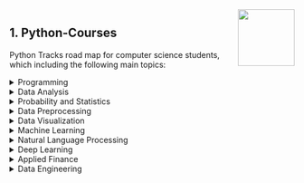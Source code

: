 <img align="right" width="100" height="100" src="https://github.com/cs-MohamedAyman/DataCamp-Tracks/blob/master/organizations-logos/datacamp.jpg">

## 1. Python-Courses
Python Tracks road map for computer science students, which including the following main topics:

<details>
	<summary>Programming</summary><table>
	<thead>
		<tr>
			<th width="40%">Course</th>
			<th width="60%">Chapter</th>
			<th>H</th>
			<th>Videos</th>
			<th>Exercises</th>
		</tr>
	</thead>
	<tbody>
			<tr>
				<td rowspan=4 align=center>
<a href="https://learn.datacamp.com/courses/intro-to-python-for-data-science">Introduction to Python</a><br>
				<td align="left">Python Basics</td>
				<td rowspan=4 align="center">4</td>
				<td rowspan=4 align="center">11</td>
				<td rowspan=4 align="center">57</td>
				</td>
			</tr>
			<tr>
				<td align="left">Python Lists</td>
			</tr>
			<tr>
				<td align="left">Functions and Packages</td>
			</tr>
			<tr>
				<td align="left">NumPy</td>
			</tr>
			<tr>
				<td rowspan=4 align=center>
<a href="https://learn.datacamp.com/courses/intermediate-python">Intermediate Python</a><br>
				<td align="left">Dictionaries & Pandas</td>
				<td rowspan=4 align="center">4</td>
				<td rowspan=4 align="center">18</td>
				<td rowspan=4 align="center">87</td>
				</td>
			</tr>
			<tr>
				<td align="left">Logic, Control Flow and Filtering</td>
			</tr>
			<tr>
				<td align="left">Loops</td>
			</tr>
			<tr>
				<td align="left">Case Study: Hacker Statistics</td>
			</tr>
			<tr>
				<td rowspan=3 align=center>
<a href="https://learn.datacamp.com/courses/object-oriented-programming-in-python">Object-Oriented Programming in Python</a><br>
				<td align="left">Inheritance and Polymorphism</td>
				<td rowspan=3 align="center">4</td>
				<td rowspan=3 align="center">13</td>
				<td rowspan=3 align="center">44</td>
				</td>
			</tr>
			<tr>
				<td align="left">Integrating with Standard Python</td>
			</tr>
			<tr>
				<td align="left">Best Practices of Class Design</td>
			</tr>
			<tr>
				<td rowspan=3 align=center>
<a href="https://learn.datacamp.com/courses/writing-functions-in-python">Writing Functions in Python</a><br>
				<td align="left">Context Managers</td>
				<td rowspan=3 align="center">4</td>
				<td rowspan=3 align="center">15</td>
				<td rowspan=3 align="center">46</td>
				</td>
			</tr>
			<tr>
				<td align="left">Decorators</td>
			</tr>
			<tr>
				<td align="left">More on Decorators</td>
			</tr>
			<tr>
				<td rowspan=3 align=center>
<a href="https://learn.datacamp.com/courses/working-with-the-class-system-in-python">Working with the Class System in Python</a><br>
				<td align="left">Deep dive into classes and objects</td>
				<td rowspan=3 align="center">4</td>
				<td rowspan=3 align="center">14</td>
				<td rowspan=3 align="center">48</td>
				</td>
			</tr>
			<tr>
				<td align="left">Fancy classes, fancy objects</td>
			</tr>
			<tr>
				<td align="left">Inheritance, polymorphism and composition</td>
			</tr>
			<tr>
				<td rowspan=3 align=center>
<a href="https://learn.datacamp.com/courses/writing-efficient-python-code">Writing Efficient Python Code</a><br>
				<td align="left">Timing and profiling code</td>
				<td rowspan=3 align="center">4</td>
				<td rowspan=3 align="center">15</td>
				<td rowspan=3 align="center">53</td>
				</td>
			</tr>
			<tr>
				<td align="left">Gaining efficiencies</td>
			</tr>
			<tr>
				<td align="left">Basic pandas optimizations</td>
			</tr>
			<tr>
				<td rowspan=3 align=center>
<a href="https://learn.datacamp.com/courses/practicing-coding-interview-questions-in-python">Practicing Coding Interview Questions in Python</a><br>
				<td align="left">Iterable objects and representatives</td>
				<td rowspan=3 align="center">4</td>
				<td rowspan=3 align="center">16</td>
				<td rowspan=3 align="center">61</td>
				</td>
			</tr>
			<tr>
				<td align="left">Functions and lambda expressions</td>
			</tr>
			<tr>
				<td align="left">Python for scientific computing</td>
			</tr>
			<tr>
				<td rowspan=4 align=center>
<a href="https://learn.datacamp.com/courses/introduction-to-relational-databases-in-python">Introduction to Databases in Python</a><br>
				<td align="left">Applying Filtering, Ordering and Grouping to Queries</td>
				<td rowspan=4 align="center">4</td>
				<td rowspan=4 align="center">20</td>
				<td rowspan=4 align="center">66</td>
				</td>
			</tr>
			<tr>
				<td align="left">Advanced SQLAlchemy Queries</td>
			</tr>
			<tr>
				<td align="left">Creating and Manipulating your own Databases</td>
			</tr>
			<tr>
				<td align="left">Putting it all together</td>
			</tr>
			<tr>
				<td rowspan=3 align=center>
<a href="https://learn.datacamp.com/courses/introduction-to-using-mongodb-for-data-science-with-python">Introduction to MongoDB in Python</a><br>
				<td align="left">Working with Distinct Values and Sets</td>
				<td rowspan=3 align="center">4</td>
				<td rowspan=3 align="center">16</td>
				<td rowspan=3 align="center">60</td>
				</td>
			</tr>
			<tr>
				<td align="left">Get Only What You Need, and Fast</td>
			</tr>
			<tr>
				<td align="left">Aggregation Pipelines: Let the Server Do It For You</td>
			</tr>
			<tr>
				<td rowspan=2 align=center>
<a href="https://learn.datacamp.com/courses/python-data-science-toolbox-part-1">Python Data Science Toolbox (Part 1)</a><br>
				<td align="left">Default arguments, variable-length arguments and scope</td>
				<td rowspan=2 align="center">3</td>
				<td rowspan=2 align="center">12</td>
				<td rowspan=2 align="center">46</td>
				</td>
			</tr>
			<tr>
				<td align="left">Lambda functions and error-handling</td>
			</tr>
			<tr>
				<td rowspan=2 align=center>
<a href="https://learn.datacamp.com/courses/python-data-science-toolbox-part-2">Python Data Science Toolbox (Part 2)</a><br>
				<td align="left">List comprehensions and generators</td>
				<td rowspan=2 align="center">4</td>
				<td rowspan=2 align="center">12</td>
				<td rowspan=2 align="center">46</td>
				</td>
			</tr>
			<tr>
				<td align="left">Bringing it all together!</td>
			</tr>
			<tr>
				<td rowspan=4 align=center>
<a href="https://learn.datacamp.com/courses/data-types-for-data-science-in-python">Data Types for Data Science in Python</a><br>
				<td align="left">Dictionaries - the root of Python</td>
				<td rowspan=4 align="center">4</td>
				<td rowspan=4 align="center">18</td>
				<td rowspan=4 align="center">58</td>
				</td>
			</tr>
			<tr>
				<td align="left">Meet the collections module</td>
			</tr>
			<tr>
				<td align="left">Handling Dates and Times</td>
			</tr>
			<tr>
				<td align="left">Answering Data Science Questions</td>
			</tr>
			<tr>
				<td rowspan=4 align=center>
<a href="https://learn.datacamp.com/courses/python-for-r-users">Python for R Users</a><br>
				<td align="left">Control flow, Loops, and Functions</td>
				<td rowspan=4 align="center">5</td>
				<td rowspan=4 align="center">15</td>
				<td rowspan=4 align="center">57</td>
				</td>
			</tr>
			<tr>
				<td align="left">Pandas</td>
			</tr>
			<tr>
				<td align="left">Plotting</td>
			</tr>
			<tr>
				<td align="left">Capstone</td>
			</tr>
			<tr>
				<td rowspan=3 align=center>
<a href="https://learn.datacamp.com/courses/python-for-matlab-users">Python for MATLAB Users</a><br>
				<td align="left">NumPy and Matplotlib</td>
				<td rowspan=3 align="center">4</td>
				<td rowspan=3 align="center">15</td>
				<td rowspan=3 align="center">51</td>
				</td>
			</tr>
			<tr>
				<td align="left">Dictionaries and pandas</td>
			</tr>
			<tr>
				<td align="left">Control Flow and Loops</td>
			</tr>
			<tr>
				<td rowspan=3 align=center>
<a href="https://learn.datacamp.com/courses/command-line-automation-in-python">Command Line Automation in Python</a><br>
				<td align="left">Shell commands with subprocess</td>
				<td rowspan=3 align="center">4</td>
				<td rowspan=3 align="center">16</td>
				<td rowspan=3 align="center">51</td>
				</td>
			</tr>
			<tr>
				<td align="left">Walking the file system</td>
			</tr>
			<tr>
				<td align="left">Command line functions</td>
			</tr>
			<tr>
				<td rowspan=3 align=center>
<a href="https://learn.datacamp.com/courses/introduction-to-aws-boto-in-python">Introduction to AWS Boto in Python</a><br>
				<td align="left">Sharing Files Securely.</td>
				<td rowspan=3 align="center">4</td>
				<td rowspan=3 align="center">15</td>
				<td rowspan=3 align="center">54</td>
				</td>
			</tr>
			<tr>
				<td align="left">Reporting and Notifying!</td>
			</tr>
			<tr>
				<td align="left">Pattern Rekognition</td>
			</tr>
			<tr>
				<td rowspan=3 align=center>
<a href="https://learn.datacamp.com/courses/unit-testing-for-data-science-in-python">Unit Testing for Data Science in Python</a><br>
				<td align="left">Intermediate unit testing</td>
				<td rowspan=3 align="center">4</td>
				<td rowspan=3 align="center">17</td>
				<td rowspan=3 align="center">55</td>
				</td>
			</tr>
			<tr>
				<td align="left">Test Organization and Execution</td>
			</tr>
			<tr>
				<td align="left">Testing Models, Plots and Much More</td>
			</tr>
	</tbody>
	</table>
</details>
<details>
	<summary>Data Analysis</summary><table>
	<thead>
		<tr>
			<th width="40%">Course</th>
			<th width="60%">Chapter</th>
			<th>H</th>
			<th>Videos</th>
			<th>Exercises</th>
		</tr>
	</thead>
	<tbody>
			<tr>
				<td rowspan=3 align=center>
<a href="https://learn.datacamp.com/courses/analyzing-marketing-campaigns-with-pandas">Analyzing Marketing Campaigns with pandas</a><br>
				<td align="left">Exploratory Analysis & Summary Statistics</td>
				<td rowspan=3 align="center">4</td>
				<td rowspan=3 align="center">14</td>
				<td rowspan=3 align="center">53</td>
				</td>
			</tr>
			<tr>
				<td align="left">Conversion Attribution</td>
			</tr>
			<tr>
				<td align="left">Personalization A/B Test</td>
			</tr>
			<tr>
				<td rowspan=3 align=center>
<a href="https://learn.datacamp.com/courses/analyzing-police-activity-with-pandas">Analyzing Police Activity with pandas</a><br>
				<td align="left">Exploring the relationship between gender and policing</td>
				<td rowspan=3 align="center">4</td>
				<td rowspan=3 align="center">16</td>
				<td rowspan=3 align="center">50</td>
				</td>
			</tr>
			<tr>
				<td align="left">Visual exploratory data analysis</td>
			</tr>
			<tr>
				<td align="left">Analyzing the effect of weather on policing</td>
			</tr>
			<tr>
				<td rowspan=3 align=center>
<a href="https://learn.datacamp.com/courses/analyzing-social-media-data-in-python">Analyzing Social Media Data in Python</a><br>
				<td align="left">Processing Twitter text</td>
				<td rowspan=3 align="center">4</td>
				<td rowspan=3 align="center">14</td>
				<td rowspan=3 align="center">51</td>
				</td>
			</tr>
			<tr>
				<td align="left">Twitter Networks</td>
			</tr>
			<tr>
				<td align="left">Putting Twitter data on the map</td>
			</tr>
			<tr>
				<td rowspan=3 align=center>
<a href="https://learn.datacamp.com/courses/arima-models-in-python">ARIMA Models in Python</a><br>
				<td align="left">Fitting the Future</td>
				<td rowspan=3 align="center">4</td>
				<td rowspan=3 align="center">15</td>
				<td rowspan=3 align="center">57</td>
				</td>
			</tr>
			<tr>
				<td align="left">The Best of the Best Models</td>
			</tr>
			<tr>
				<td align="left">Seasonal ARIMA Models</td>
			</tr>
			<tr>
				<td rowspan=3 align=center>
<a href="https://learn.datacamp.com/courses/customer-segmentation-in-python">Customer Segmentation in Python</a><br>
				<td align="left">Recency, Frequency, Monetary Value analysis</td>
				<td rowspan=3 align="center">4</td>
				<td rowspan=3 align="center">17</td>
				<td rowspan=3 align="center">55</td>
				</td>
			</tr>
			<tr>
				<td align="left">Data pre-processing for clustering</td>
			</tr>
			<tr>
				<td align="left">Customer Segmentation with K-means</td>
			</tr>
			<tr>
				<td rowspan=3 align=center>
<a href="https://learn.datacamp.com/courses/market-basket-analysis-in-python">Market Basket Analysis in Python</a><br>
				<td align="left">Association Rules</td>
				<td rowspan=3 align="center">4</td>
				<td rowspan=3 align="center">15</td>
				<td rowspan=3 align="center">52</td>
				</td>
			</tr>
			<tr>
				<td align="left">Aggregation and Pruning</td>
			</tr>
			<tr>
				<td align="left">Visualizing Rules</td>
			</tr>
			<tr>
				<td rowspan=3 align=center>
<a href="https://learn.datacamp.com/courses/marketing-analytics-predicting-customer-churn-in-python">Marketing Analytics: Predicting Customer Churn in Python</a><br>
				<td align="left">Preprocessing for Churn Modeling</td>
				<td rowspan=3 align="center">4</td>
				<td rowspan=3 align="center">13</td>
				<td rowspan=3 align="center">45</td>
				</td>
			</tr>
			<tr>
				<td align="left">Churn Prediction</td>
			</tr>
			<tr>
				<td align="left">Model Tuning</td>
			</tr>
			<tr>
				<td rowspan=3 align=center>
<a href="https://learn.datacamp.com/courses/working-with-geospatial-data-in-python">Working with Geospatial Data in Python</a><br>
				<td align="left">Spatial relationships</td>
				<td rowspan=3 align="center">4</td>
				<td rowspan=3 align="center">16</td>
				<td rowspan=3 align="center">53</td>
				</td>
			</tr>
			<tr>
				<td align="left">Projecting and transforming geometries</td>
			</tr>
			<tr>
				<td align="left">Putting it all together - Artisanal mining sites case study</td>
			</tr>
			<tr>
				<td rowspan=3 align=center>
<a href="https://learn.datacamp.com/courses/supply-chain-analytics-in-python">Supply Chain Analytics in Python</a><br>
				<td align="left">Modeling in PuLP</td>
				<td rowspan=3 align="center">4</td>
				<td rowspan=3 align="center">16</td>
				<td rowspan=3 align="center">48</td>
				</td>
			</tr>
			<tr>
				<td align="left">Solve and evaluate model</td>
			</tr>
			<tr>
				<td align="left">Sensitivity and simulation testing of model</td>
			</tr>
			<tr>
				<td rowspan=3 align=center>
<a href="https://learn.datacamp.com/courses/intermediate-predictive-analytics-in-python">Intermediate Predictive Analytics in Python</a><br>
				<td align="left">Creating variables</td>
				<td rowspan=3 align="center">4</td>
				<td rowspan=3 align="center">15</td>
				<td rowspan=3 align="center">56</td>
				</td>
			</tr>
			<tr>
				<td align="left">Data preparation</td>
			</tr>
			<tr>
				<td align="left">Advanced base table concepts</td>
			</tr>
			<tr>
				<td rowspan=3 align=center>
<a href="https://learn.datacamp.com/courses/analyzing-us-census-data-in-python">Analyzing US Census Data in Python</a><br>
				<td align="left">American Community Survey</td>
				<td rowspan=3 align="center">5</td>
				<td rowspan=3 align="center">16</td>
				<td rowspan=3 align="center">57</td>
				</td>
			</tr>
			<tr>
				<td align="left">Measuring Segregation</td>
			</tr>
			<tr>
				<td align="left">Exploring Census Topics</td>
			</tr>
			<tr>
				<td rowspan=3 align=center>
<a href="https://learn.datacamp.com/courses/introduction-to-data-science-in-python">Introduction to Data Science in Python</a><br>
				<td align="left">Loading Data in pandas</td>
				<td rowspan=3 align="center">4</td>
				<td rowspan=3 align="center">13</td>
				<td rowspan=3 align="center">44</td>
				</td>
			</tr>
			<tr>
				<td align="left">Plotting Data with matplotlib</td>
			</tr>
			<tr>
				<td align="left">Different Types of Plots</td>
			</tr>
			<tr>
				<td rowspan=3 align=center>
<a href="https://learn.datacamp.com/courses/feature-engineering-for-machine-learning-in-python">Feature Engineering for Machine Learning in Python</a><br>
				<td align="left">Dealing with Messy Data</td>
				<td rowspan=3 align="center">4</td>
				<td rowspan=3 align="center">16</td>
				<td rowspan=3 align="center">53</td>
				</td>
			</tr>
			<tr>
				<td align="left">Conforming to Statistical Assumptions</td>
			</tr>
			<tr>
				<td align="left">Dealing with Text Data</td>
			</tr>
			<tr>
				<td rowspan=3 align=center>
<a href="https://learn.datacamp.com/courses/creating-robust-workflows-in-python">Creating Robust Workflows in Python</a><br>
				<td align="left">Documentation and Tests</td>
				<td rowspan=3 align="center">4</td>
				<td rowspan=3 align="center">16</td>
				<td rowspan=3 align="center">47</td>
				</td>
			</tr>
			<tr>
				<td align="left">Shell superpowers</td>
			</tr>
			<tr>
				<td align="left">Projects, pipelines, and parallelism</td>
			</tr>
			<tr>
				<td rowspan=3 align=center>
<a href="https://learn.datacamp.com/courses/python-for-spreadsheet-users">Python for Spreadsheet Users</a><br>
				<td align="left">Pivoting in Python</td>
				<td rowspan=3 align="center">4</td>
				<td rowspan=3 align="center">13</td>
				<td rowspan=3 align="center">48</td>
				</td>
			</tr>
			<tr>
				<td align="left">Working with Multiple Sheets</td>
			</tr>
			<tr>
				<td align="left">Plotting Data</td>
			</tr>
			<tr>
				<td rowspan=3 align=center>
<a href="https://learn.datacamp.com/courses/exploratory-data-analysis-in-python">Exploratory Data Analysis in Python</a><br>
				<td align="left">Distributions</td>
				<td rowspan=3 align="center">4</td>
				<td rowspan=3 align="center">16</td>
				<td rowspan=3 align="center">52</td>
				</td>
			</tr>
			<tr>
				<td align="left">Relationships</td>
			</tr>
			<tr>
				<td align="left">Multivariate Thinking</td>
			</tr>
			<tr>
				<td rowspan=3 align=center>
<a href="https://learn.datacamp.com/courses/winning-a-kaggle-competition-in-python">Winning a Kaggle Competition in Python</a><br>
				<td align="left">Dive into the Competition</td>
				<td rowspan=3 align="center">4</td>
				<td rowspan=3 align="center">16</td>
				<td rowspan=3 align="center">52</td>
				</td>
			</tr>
			<tr>
				<td align="left">Feature Engineering</td>
			</tr>
			<tr>
				<td align="left">Modeling</td>
			</tr>
	</tbody>
	</table>
</details>
<details>
	<summary>Probability and Statistics</summary><table>
	<thead>
		<tr>
			<th width="40%">Course</th>
			<th width="60%">Chapter</th>
			<th>H</th>
			<th>Videos</th>
			<th>Exercises</th>
		</tr>
	</thead>
	<tbody>
			<tr>
				<td rowspan=3 align=center>
<a href="https://learn.datacamp.com/courses/foundations-of-probability-in-python">Foundations of Probability in Python</a><br>
				<td align="left">Calculate some probabilities</td>
				<td rowspan=3 align="center">5</td>
				<td rowspan=3 align="center">16</td>
				<td rowspan=3 align="center">61</td>
				</td>
			</tr>
			<tr>
				<td align="left">Important probability distributions</td>
			</tr>
			<tr>
				<td align="left">Probability meets statistics</td>
			</tr>
			<tr>
				<td rowspan=3 align=center>
<a href="https://learn.datacamp.com/courses/introduction-to-statistics-in-python">Introduction to Statistics in Python</a><br>
				<td align="left">Random Numbers and Probability</td>
				<td rowspan=3 align="center">4</td>
				<td rowspan=3 align="center">15</td>
				<td rowspan=3 align="center">54</td>
				</td>
			</tr>
			<tr>
				<td align="left">More Distributions and the Central Limit Theorem</td>
			</tr>
			<tr>
				<td align="left">Correlation and Experimental Design</td>
			</tr>
			<tr>
				<td rowspan=3 align=center>
<a href="https://learn.datacamp.com/courses/statistical-simulation-in-python">Statistical Simulation in Python</a><br>
				<td align="left">Probability & data generation process</td>
				<td rowspan=3 align="center">4</td>
				<td rowspan=3 align="center">16</td>
				<td rowspan=3 align="center">58</td>
				</td>
			</tr>
			<tr>
				<td align="left">Resampling methods</td>
			</tr>
			<tr>
				<td align="left">Advanced Applications of Simulation</td>
			</tr>
			<tr>
				<td rowspan=3 align=center>
<a href="https://learn.datacamp.com/courses/statistical-thinking-in-python-part-1">Statistical Thinking in Python (Part 1)</a><br>
				<td align="left">Quantitative exploratory data analysis</td>
				<td rowspan=3 align="center">3</td>
				<td rowspan=3 align="center">18</td>
				<td rowspan=3 align="center">61</td>
				</td>
			</tr>
			<tr>
				<td align="left">Thinking probabilistically-- Discrete variables</td>
			</tr>
			<tr>
				<td align="left">Thinking probabilistically-- Continuous variables</td>
			</tr>
			<tr>
				<td rowspan=4 align=center>
<a href="https://learn.datacamp.com/courses/statistical-thinking-in-python-part-2">Statistical Thinking in Python (Part 2)</a><br>
				<td align="left">Bootstrap confidence intervals</td>
				<td rowspan=4 align="center">4</td>
				<td rowspan=4 align="center">15</td>
				<td rowspan=4 align="center">66</td>
				</td>
			</tr>
			<tr>
				<td align="left">Introduction to hypothesis testing</td>
			</tr>
			<tr>
				<td align="left">Hypothesis test examples</td>
			</tr>
			<tr>
				<td align="left">Putting it all together: a case study</td>
			</tr>
			<tr>
				<td rowspan=3 align=center>
<a href="https://learn.datacamp.com/courses/introduction-to-linear-modeling-in-python">Introduction to Linear Modeling in Python</a><br>
				<td align="left">Building Linear Models</td>
				<td rowspan=3 align="center">4</td>
				<td rowspan=3 align="center">16</td>
				<td rowspan=3 align="center">59</td>
				</td>
			</tr>
			<tr>
				<td align="left">Making Model Predictions</td>
			</tr>
			<tr>
				<td align="left">Estimating Model Parameters</td>
			</tr>
			<tr>
				<td rowspan=3 align=center>
<a href="https://learn.datacamp.com/courses/introduction-to-network-analysis-in-python">Introduction to Network Analysis in Python</a><br>
				<td align="left">Important nodes</td>
				<td rowspan=3 align="center">4</td>
				<td rowspan=3 align="center">14</td>
				<td rowspan=3 align="center">50</td>
				</td>
			</tr>
			<tr>
				<td align="left">Structures</td>
			</tr>
			<tr>
				<td align="left">Bringing it all together</td>
			</tr>
			<tr>
				<td rowspan=3 align=center>
<a href="https://learn.datacamp.com/courses/generalized-linear-models-in-python">Generalized Linear Models in Python</a><br>
				<td align="left">Modeling Binary Data</td>
				<td rowspan=3 align="center">5</td>
				<td rowspan=3 align="center">16</td>
				<td rowspan=3 align="center">59</td>
				</td>
			</tr>
			<tr>
				<td align="left">Modeling Count Data</td>
			</tr>
			<tr>
				<td align="left">Multivariable Logistic Regression</td>
			</tr>
			<tr>
				<td rowspan=3 align=center>
<a href="https://learn.datacamp.com/courses/practicing-statistics-interview-questions-in-python">Practicing Statistics Interview Questions in Python</a><br>
				<td align="left">Exploratory Data Analysis</td>
				<td rowspan=3 align="center">4</td>
				<td rowspan=3 align="center">15</td>
				<td rowspan=3 align="center">46</td>
				</td>
			</tr>
			<tr>
				<td align="left">Statistical Experiments and Significance Testing</td>
			</tr>
			<tr>
				<td align="left">Regression and Classification</td>
			</tr>
			<tr>
				<td rowspan=3 align=center>
<a href="https://learn.datacamp.com/courses/experimental-design-in-python">Experimental Design in Python</a><br>
				<td align="left">Design Considerations in Experimental Design</td>
				<td rowspan=3 align="center">4</td>
				<td rowspan=3 align="center">16</td>
				<td rowspan=3 align="center">53</td>
				</td>
			</tr>
			<tr>
				<td align="left">Sample size, Power analysis, and Effect size</td>
			</tr>
			<tr>
				<td align="left">Testing Normality: Parametric and Non-parametric Tests</td>
			</tr>
			<tr>
				<td rowspan=4 align=center>
<a href="https://learn.datacamp.com/courses/case-studies-in-statistical-thinking">Case Studies in Statistical Thinking</a><br>
				<td align="left">Analysis of results of the 2015 FINA World Swimming Championships</td>
				<td rowspan=4 align="center">4</td>
				<td rowspan=4 align="center">16</td>
				<td rowspan=4 align="center">61</td>
				</td>
			</tr>
			<tr>
				<td align="left">The "Current Controversy" of the 2013 World Championships</td>
			</tr>
			<tr>
				<td align="left">Statistical seismology and the Parkfield region</td>
			</tr>
			<tr>
				<td align="left">Earthquakes and oil mining in Oklahoma</td>
			</tr>
			<tr>
				<td rowspan=3 align=center>
<a href="https://learn.datacamp.com/courses/customer-analytics-and-ab-testing-in-python">Customer Analytics and A/B Testing in Python</a><br>
				<td align="left">Exploring and Visualizing Customer Behavior</td>
				<td rowspan=3 align="center">4</td>
				<td rowspan=3 align="center">16</td>
				<td rowspan=3 align="center">49</td>
				</td>
			</tr>
			<tr>
				<td align="left">The Design and Application of A/B Testing</td>
			</tr>
			<tr>
				<td align="left">Analyzing A/B Testing Results</td>
			</tr>
			<tr>
				<td rowspan=4 align=center>
<a href="https://learn.datacamp.com/courses/time-series-analysis-in-python">Time Series Analysis in Python</a><br>
				<td align="left">Some Simple Time Series</td>
				<td rowspan=4 align="center">4</td>
				<td rowspan=4 align="center">17</td>
				<td rowspan=4 align="center">59</td>
				</td>
			</tr>
			<tr>
				<td align="left">Autoregressive (AR) Models</td>
			</tr>
			<tr>
				<td align="left">Moving Average (MA) and ARMA Models</td>
			</tr>
			<tr>
				<td align="left">Putting It All Together</td>
			</tr>
			<tr>
				<td rowspan=3 align=center>
<a href="https://learn.datacamp.com/courses/intermediate-network-analysis-in-python">Intermediate Network Analysis in Python</a><br>
				<td align="left">Graph projections</td>
				<td rowspan=3 align="center">4</td>
				<td rowspan=3 align="center">13</td>
				<td rowspan=3 align="center">46</td>
				</td>
			</tr>
			<tr>
				<td align="left">Comparing graphs & time-dynamic graphs</td>
			</tr>
			<tr>
				<td align="left">Tying it up!</td>
			</tr>
	</tbody>
	</table>
</details>
<details>
	<summary>Data Preprocessing</summary><table>
	<thead>
		<tr>
			<th width="40%">Course</th>
			<th width="60%">Chapter</th>
			<th>H</th>
			<th>Videos</th>
			<th>Exercises</th>
		</tr>
	</thead>
	<tbody>
			<tr>
				<td rowspan=2 align=center>
<a href="https://learn.datacamp.com/courses/introduction-to-importing-data-in-python">Introduction to Importing Data in Python</a><br>
				<td align="left">Importing data from other file types</td>
				<td rowspan=2 align="center">3</td>
				<td rowspan=2 align="center">15</td>
				<td rowspan=2 align="center">54</td>
				</td>
			</tr>
			<tr>
				<td align="left">Working with relational databases in Python</td>
			</tr>
			<tr>
				<td rowspan=2 align=center>
<a href="https://learn.datacamp.com/courses/intermediate-importing-data-in-python">Intermediate Importing Data in Python</a><br>
				<td align="left">Interacting with APIs to import data from the web</td>
				<td rowspan=2 align="center">2</td>
				<td rowspan=2 align="center">7</td>
				<td rowspan=2 align="center">29</td>
				</td>
			</tr>
			<tr>
				<td align="left">Diving deep into the Twitter API</td>
			</tr>
			<tr>
				<td rowspan=3 align=center>
<a href="https://learn.datacamp.com/courses/streamlined-data-ingestion-with-pandas">Streamlined Data Ingestion with pandas</a><br>
				<td align="left">Importing Data From Excel Files</td>
				<td rowspan=3 align="center">4</td>
				<td rowspan=3 align="center">16</td>
				<td rowspan=3 align="center">53</td>
				</td>
			</tr>
			<tr>
				<td align="left">Importing Data from Databases</td>
			</tr>
			<tr>
				<td align="left">Importing JSON Data and Working with APIs</td>
			</tr>
			<tr>
				<td rowspan=3 align=center>
<a href="https://learn.datacamp.com/courses/cleaning-data-in-python">Cleaning Data in Python</a><br>
				<td align="left">Text and categorical data problems</td>
				<td rowspan=3 align="center">4</td>
				<td rowspan=3 align="center">13</td>
				<td rowspan=3 align="center">44</td>
				</td>
			</tr>
			<tr>
				<td align="left">Advanced data problems</td>
			</tr>
			<tr>
				<td align="left">Record linkage</td>
			</tr>
			<tr>
				<td rowspan=3 align=center>
<a href="https://learn.datacamp.com/courses/web-scraping-with-python">Web Scraping in Python</a><br>
				<td align="left">XPaths and Selectors</td>
				<td rowspan=3 align="center">4</td>
				<td rowspan=3 align="center">17</td>
				<td rowspan=3 align="center">56</td>
				</td>
			</tr>
			<tr>
				<td align="left">CSS Locators, Chaining, and Responses</td>
			</tr>
			<tr>
				<td align="left">Spiders</td>
			</tr>
			<tr>
				<td rowspan=3 align=center>
<a href="https://learn.datacamp.com/courses/data-manipulation-with-pandas">Data Manipulation with pandas</a><br>
				<td align="left">Aggregating Data</td>
				<td rowspan=3 align="center">4</td>
				<td rowspan=3 align="center">15</td>
				<td rowspan=3 align="center">56</td>
				</td>
			</tr>
			<tr>
				<td align="left">Slicing and Indexing</td>
			</tr>
			<tr>
				<td align="left">Creating and Visualizing DataFrames</td>
			</tr>
			<tr>
				<td rowspan=3 align=center>
<a href="https://learn.datacamp.com/courses/dealing-with-missing-data-in-python">Dealing with Missing Data in Python</a><br>
				<td align="left">Does Missingness Have A Pattern?</td>
				<td rowspan=3 align="center">4</td>
				<td rowspan=3 align="center">14</td>
				<td rowspan=3 align="center">46</td>
				</td>
			</tr>
			<tr>
				<td align="left">Imputation Techniques</td>
			</tr>
			<tr>
				<td align="left">Advanced Imputation Techniques</td>
			</tr>
			<tr>
				<td rowspan=3 align=center>
<a href="https://learn.datacamp.com/courses/joining-data-with-pandas">Joining Data with pandas</a><br>
				<td align="left">Merging Tables With Different Join Types</td>
				<td rowspan=3 align="center">4</td>
				<td rowspan=3 align="center">15</td>
				<td rowspan=3 align="center">52</td>
				</td>
			</tr>
			<tr>
				<td align="left">Advanced Merging and Concatenating</td>
			</tr>
			<tr>
				<td align="left">Merging Ordered and Time-Series Data</td>
			</tr>
			<tr>
				<td rowspan=3 align=center>
<a href="https://learn.datacamp.com/courses/manipulating-time-series-data-in-python">Manipulating Time Series Data in Python</a><br>
				<td align="left">Basic Time Series Metrics & Resampling</td>
				<td rowspan=3 align="center">4</td>
				<td rowspan=3 align="center">16</td>
				<td rowspan=3 align="center">55</td>
				</td>
			</tr>
			<tr>
				<td align="left">Window Functions: Rolling & Expanding Metrics</td>
			</tr>
			<tr>
				<td align="left">Putting it all together: Building a value-weighted index</td>
			</tr>
			<tr>
				<td rowspan=3 align=center>
<a href="https://learn.datacamp.com/courses/working-with-dates-and-times-in-python">Working with Dates and Times in Python</a><br>
				<td align="left">Combining Dates and Times</td>
				<td rowspan=3 align="center">4</td>
				<td rowspan=3 align="center">14</td>
				<td rowspan=3 align="center">48</td>
				</td>
			</tr>
			<tr>
				<td align="left">Time Zones and Daylight Saving</td>
			</tr>
			<tr>
				<td align="left">Easy and Powerful: Dates and Times in Pandas</td>
			</tr>
			<tr>
				<td rowspan=3 align=center>
<a href="https://learn.datacamp.com/courses/writing-efficient-code-with-pandas">Writing Efficient Code with pandas</a><br>
				<td align="left">Replacing values in a DataFrame</td>
				<td rowspan=3 align="center">4</td>
				<td rowspan=3 align="center">14</td>
				<td rowspan=3 align="center">45</td>
				</td>
			</tr>
			<tr>
				<td align="left">Efficient iterating</td>
			</tr>
			<tr>
				<td align="left">Data manipulation using .groupby()</td>
			</tr>
			<tr>
				<td rowspan=3 align=center>
<a href="https://learn.datacamp.com/courses/pandas-foundations">pandas Foundations</a><br>
				<td align="left">Exploratory data analysis</td>
				<td rowspan=3 align="center">4</td>
				<td rowspan=3 align="center">15</td>
				<td rowspan=3 align="center">62</td>
				</td>
			</tr>
			<tr>
				<td align="left">Time series in pandas</td>
			</tr>
			<tr>
				<td align="left">Case Study - Sunlight in Austin</td>
			</tr>
			<tr>
				<td rowspan=4 align=center>
<a href="https://learn.datacamp.com/courses/manipulating-dataframes-with-pandas">Manipulating DataFrames with pandas</a><br>
				<td align="left">Advanced indexing</td>
				<td rowspan=4 align="center">4</td>
				<td rowspan=4 align="center">19</td>
				<td rowspan=4 align="center">75</td>
				</td>
			</tr>
			<tr>
				<td align="left">Rearranging and reshaping data</td>
			</tr>
			<tr>
				<td align="left">Grouping data</td>
			</tr>
			<tr>
				<td align="left">Bringing it all together</td>
			</tr>
			<tr>
				<td rowspan=3 align=center>
<a href="https://learn.datacamp.com/courses/merging-dataframes-with-pandas">Merging DataFrames with pandas</a><br>
				<td align="left">Concatenating data</td>
				<td rowspan=3 align="center">4</td>
				<td rowspan=3 align="center">14</td>
				<td rowspan=3 align="center">56</td>
				</td>
			</tr>
			<tr>
				<td align="left">Merging data</td>
			</tr>
			<tr>
				<td align="left">Case Study - Summer Olympics</td>
			</tr>
			<tr>
				<td rowspan=3 align=center>
<a href="https://learn.datacamp.com/courses/pandas-joins-for-spreadsheet-users">Pandas Joins for Spreadsheet Users</a><br>
				<td align="left">VLOOKUP-style joins</td>
				<td rowspan=3 align="center">4</td>
				<td rowspan=3 align="center">12</td>
				<td rowspan=3 align="center">44</td>
				</td>
			</tr>
			<tr>
				<td align="left">One-to-many joins</td>
			</tr>
			<tr>
				<td align="left">Advanced joins</td>
			</tr>
	</tbody>
	</table>
</details>
<details>
	<summary>Data Visualization</summary><table>
	<thead>
		<tr>
			<th width="40%">Course</th>
			<th width="60%">Chapter</th>
			<th>H</th>
			<th>Videos</th>
			<th>Exercises</th>
		</tr>
	</thead>
	<tbody>
			<tr>
				<td rowspan=3 align=center>
<a href="https://learn.datacamp.com/courses/introduction-to-data-visualization-in-python">Introduction to Data Visualization in Python</a><br>
				<td align="left">Plotting 2D arrays</td>
				<td rowspan=3 align="center">4</td>
				<td rowspan=3 align="center">14</td>
				<td rowspan=3 align="center">58</td>
				</td>
			</tr>
			<tr>
				<td align="left">Statistical plots with Seaborn</td>
			</tr>
			<tr>
				<td align="left">Analyzing time series and images</td>
			</tr>
			<tr>
				<td rowspan=3 align=center>
<a href="https://learn.datacamp.com/courses/introduction-to-data-visualization-with-matplotlib">Introduction to Data Visualization with Matplotlib</a><br>
				<td align="left">Plotting time-series</td>
				<td rowspan=3 align="center">4</td>
				<td rowspan=3 align="center">14</td>
				<td rowspan=3 align="center">44</td>
				</td>
			</tr>
			<tr>
				<td align="left">Quantitative comparisons and statistical visualizations</td>
			</tr>
			<tr>
				<td align="left">Sharing visualizations with others</td>
			</tr>
			<tr>
				<td rowspan=3 align=center>
<a href="https://learn.datacamp.com/courses/introduction-to-data-visualization-with-seaborn">Introduction to Data Visualization with Seaborn</a><br>
				<td align="left">Visualizing Two Quantitative Variables</td>
				<td rowspan=3 align="center">4</td>
				<td rowspan=3 align="center">14</td>
				<td rowspan=3 align="center">44</td>
				</td>
			</tr>
			<tr>
				<td align="left">Visualizing a Categorical and a Quantitative Variable</td>
			</tr>
			<tr>
				<td align="left">Customizing Seaborn Plots</td>
			</tr>
			<tr>
				<td rowspan=3 align=center>
<a href="https://learn.datacamp.com/courses/intermediate-data-visualization-with-seaborn">Intermediate Data Visualization with Seaborn</a><br>
				<td align="left">Customizing Seaborn Plots</td>
				<td rowspan=3 align="center">4</td>
				<td rowspan=3 align="center">13</td>
				<td rowspan=3 align="center">50</td>
				</td>
			</tr>
			<tr>
				<td align="left">Additional Plot Types</td>
			</tr>
			<tr>
				<td align="left">Creating Plots on Data Aware Grids</td>
			</tr>
			<tr>
				<td rowspan=3 align=center>
<a href="https://learn.datacamp.com/courses/improving-your-data-visualizations-in-python">Improving Your Data Visualizations in Python</a><br>
				<td align="left">Using color in your visualizations</td>
				<td rowspan=3 align="center">4</td>
				<td rowspan=3 align="center">15</td>
				<td rowspan=3 align="center">54</td>
				</td>
			</tr>
			<tr>
				<td align="left">Showing uncertainty</td>
			</tr>
			<tr>
				<td align="left">Visualization in the data science workflow</td>
			</tr>
			<tr>
				<td rowspan=3 align=center>
<a href="https://learn.datacamp.com/courses/interactive-data-visualization-with-bokeh">Interactive Data Visualization with Bokeh</a><br>
				<td align="left">Layouts, Interactions, and Annotations</td>
				<td rowspan=3 align="center">4</td>
				<td rowspan=3 align="center">17</td>
				<td rowspan=3 align="center">63</td>
				</td>
			</tr>
			<tr>
				<td align="left">Building interactive apps with Bokeh</td>
			</tr>
			<tr>
				<td align="left">Putting It All Together! A Case Study</td>
			</tr>
			<tr>
				<td rowspan=3 align=center>
<a href="https://learn.datacamp.com/courses/visualizing-geospatial-data-in-python">Visualizing Geospatial Data in Python</a><br>
				<td align="left">Creating and joining GeoDataFrames</td>
				<td rowspan=3 align="center">4</td>
				<td rowspan=3 align="center">14</td>
				<td rowspan=3 align="center">51</td>
				</td>
			</tr>
			<tr>
				<td align="left">GeoSeries and folium</td>
			</tr>
			<tr>
				<td align="left">Creating a choropleth building permit density in Nashville</td>
			</tr>
			<tr>
				<td rowspan=4 align=center>
<a href="https://learn.datacamp.com/courses/visualizing-time-series-data-in-python">Visualizing Time Series Data in Python</a><br>
				<td align="left">Summary Statistics and Diagnostics</td>
				<td rowspan=4 align="center">4</td>
				<td rowspan=4 align="center">17</td>
				<td rowspan=4 align="center">59</td>
				</td>
			</tr>
			<tr>
				<td align="left">Seasonality, Trend and Noise</td>
			</tr>
			<tr>
				<td align="left">Work with Multiple Time Series</td>
			</tr>
			<tr>
				<td align="left">Case Study</td>
			</tr>
	</tbody>
	</table>
</details>
<details>
	<summary>Machine Learning</summary><table>
	<thead>
		<tr>
			<th width="40%">Course</th>
			<th width="60%">Chapter</th>
			<th>H</th>
			<th>Videos</th>
			<th>Exercises</th>
		</tr>
	</thead>
	<tbody>
			<tr>
				<td rowspan=3 align=center>
<a href="https://learn.datacamp.com/courses/ai-fundamentals">AI Fundamentals</a><br>
				<td align="left">Supervised Learning</td>
				<td rowspan=3 align="center">4</td>
				<td rowspan=3 align="center">14</td>
				<td rowspan=3 align="center">49</td>
				</td>
			</tr>
			<tr>
				<td align="left">Unsupervised Learning</td>
			</tr>
			<tr>
				<td align="left">Deep Learning & Beyond</td>
			</tr>
			<tr>
				<td rowspan=3 align=center>
<a href="https://learn.datacamp.com/courses/software-engineering-for-data-scientists-in-python">Software Engineering for Data Scientists in Python</a><br>
				<td align="left">Writing a Python Module</td>
				<td rowspan=3 align="center">4</td>
				<td rowspan=3 align="center">15</td>
				<td rowspan=3 align="center">51</td>
				</td>
			</tr>
			<tr>
				<td align="left">Utilizing Classes</td>
			</tr>
			<tr>
				<td align="left">Maintainability</td>
			</tr>
			<tr>
				<td rowspan=4 align=center>
<a href="https://learn.datacamp.com/courses/preprocessing-for-machine-learning-in-python">Preprocessing for Machine Learning in Python</a><br>
				<td align="left">Standardizing Data</td>
				<td rowspan=4 align="center">4</td>
				<td rowspan=4 align="center">20</td>
				<td rowspan=4 align="center">62</td>
				</td>
			</tr>
			<tr>
				<td align="left">Feature Engineering</td>
			</tr>
			<tr>
				<td align="left">Selecting features for modeling</td>
			</tr>
			<tr>
				<td align="left">Putting it all together</td>
			</tr>
			<tr>
				<td rowspan=3 align=center>
<a href="https://learn.datacamp.com/courses/linear-classifiers-in-python">Linear Classifiers in Python</a><br>
				<td align="left">Loss functions</td>
				<td rowspan=3 align="center">4</td>
				<td rowspan=3 align="center">13</td>
				<td rowspan=3 align="center">44</td>
				</td>
			</tr>
			<tr>
				<td align="left">Logistic regression</td>
			</tr>
			<tr>
				<td align="left">Support Vector Machines</td>
			</tr>
			<tr>
				<td rowspan=3 align=center>
<a href="https://learn.datacamp.com/courses/unsupervised-learning-in-python">Unsupervised Learning in Python</a><br>
				<td align="left">Visualization with hierarchical clustering and t-SNE</td>
				<td rowspan=3 align="center">4</td>
				<td rowspan=3 align="center">13</td>
				<td rowspan=3 align="center">52</td>
				</td>
			</tr>
			<tr>
				<td align="left">Decorrelating your data and dimension reduction</td>
			</tr>
			<tr>
				<td align="left">Discovering interpretable features</td>
			</tr>
			<tr>
				<td rowspan=3 align=center>
<a href="https://learn.datacamp.com/courses/supervised-learning-with-scikit-learn">Supervised Learning with scikit-learn</a><br>
				<td align="left">Regression</td>
				<td rowspan=3 align="center">4</td>
				<td rowspan=3 align="center">17</td>
				<td rowspan=3 align="center">54</td>
				</td>
			</tr>
			<tr>
				<td align="left">Fine-tuning your model</td>
			</tr>
			<tr>
				<td align="left">Preprocessing and pipelines</td>
			</tr>
			<tr>
				<td rowspan=4 align=center>
<a href="https://learn.datacamp.com/courses/machine-learning-with-tree-based-models-in-python">Machine Learning with Tree-Based Models in Python</a><br>
				<td align="left">The Bias-Variance Tradeoff</td>
				<td rowspan=4 align="center">5</td>
				<td rowspan=4 align="center">15</td>
				<td rowspan=4 align="center">57</td>
				</td>
			</tr>
			<tr>
				<td align="left">Bagging and Random Forests</td>
			</tr>
			<tr>
				<td align="left">Boosting</td>
			</tr>
			<tr>
				<td align="left">Model Tuning</td>
			</tr>
			<tr>
				<td rowspan=3 align=center>
<a href="https://learn.datacamp.com/courses/introduction-to-predictive-analytics-in-python">Introduction to Predictive Analytics in Python</a><br>
				<td align="left">Forward stepwise variable selection for logistic regression</td>
				<td rowspan=3 align="center">4</td>
				<td rowspan=3 align="center">14</td>
				<td rowspan=3 align="center">52</td>
				</td>
			</tr>
			<tr>
				<td align="left">Explaining model performance to business</td>
			</tr>
			<tr>
				<td align="left">Interpreting and explaining models</td>
			</tr>
			<tr>
				<td rowspan=3 align=center>
<a href="https://learn.datacamp.com/courses/dimensionality-reduction-in-python">Dimensionality Reduction in Python</a><br>
				<td align="left">Feature selection I, selecting for feature information</td>
				<td rowspan=3 align="center">4</td>
				<td rowspan=3 align="center">16</td>
				<td rowspan=3 align="center">58</td>
				</td>
			</tr>
			<tr>
				<td align="left">Feature selection II, selecting for model accuracy</td>
			</tr>
			<tr>
				<td align="left">Feature extraction</td>
			</tr>
			<tr>
				<td rowspan=3 align=center>
<a href="https://learn.datacamp.com/courses/designing-machine-learning-workflows-in-python">Designing Machine Learning Workflows in Python</a><br>
				<td align="left">The Human in the Loop</td>
				<td rowspan=3 align="center">4</td>
				<td rowspan=3 align="center">16</td>
				<td rowspan=3 align="center">51</td>
				</td>
			</tr>
			<tr>
				<td align="left">Model Lifecycle Management</td>
			</tr>
			<tr>
				<td align="left">Unsupervised Workflows</td>
			</tr>
			<tr>
				<td rowspan=3 align=center>
<a href="https://learn.datacamp.com/courses/case-study-school-budgeting-with-machine-learning-in-python">Case Study: School Budgeting with Machine Learning in Python</a><br>
				<td align="left">Creating a simple first model</td>
				<td rowspan=3 align="center">4</td>
				<td rowspan=3 align="center">15</td>
				<td rowspan=3 align="center">51</td>
				</td>
			</tr>
			<tr>
				<td align="left">Improving your model</td>
			</tr>
			<tr>
				<td align="left">Learning from the experts</td>
			</tr>
			<tr>
				<td rowspan=3 align=center>
<a href="https://learn.datacamp.com/courses/machine-learning-for-time-series-data-in-python">Machine Learning for Time Series Data in Python</a><br>
				<td align="left">Time Series as Inputs to a Model</td>
				<td rowspan=3 align="center">4</td>
				<td rowspan=3 align="center">13</td>
				<td rowspan=3 align="center">53</td>
				</td>
			</tr>
			<tr>
				<td align="left">Predicting Time Series Data</td>
			</tr>
			<tr>
				<td align="left">Validating and Inspecting Time Series Models</td>
			</tr>
			<tr>
				<td rowspan=3 align=center>
<a href="https://learn.datacamp.com/courses/machine-learning-for-marketing-in-python">Machine Learning for Marketing in Python</a><br>
				<td align="left">Churn prediction and drivers</td>
				<td rowspan=3 align="center">4</td>
				<td rowspan=3 align="center">16</td>
				<td rowspan=3 align="center">53</td>
				</td>
			</tr>
			<tr>
				<td align="left">Customer Lifetime Value (CLV) prediction</td>
			</tr>
			<tr>
				<td align="left">Customer segmentation</td>
			</tr>
			<tr>
				<td rowspan=3 align=center>
<a href="https://learn.datacamp.com/courses/human-resources-analytics-predicting-employee-churn-in-python">Human Resources Analytics: Predicting Employee Churn in Python</a><br>
				<td align="left">Predicting employee turnover</td>
				<td rowspan=3 align="center">4</td>
				<td rowspan=3 align="center">14</td>
				<td rowspan=3 align="center">44</td>
				</td>
			</tr>
			<tr>
				<td align="left">Evaluating the turnover prediction model</td>
			</tr>
			<tr>
				<td align="left">Choosing the best turnover prediction model</td>
			</tr>
			<tr>
				<td rowspan=3 align=center>
<a href="https://learn.datacamp.com/courses/machine-learning-for-finance-in-python">Machine Learning for Finance in Python</a><br>
				<td align="left">Machine learning tree methods</td>
				<td rowspan=3 align="center">4</td>
				<td rowspan=3 align="center">15</td>
				<td rowspan=3 align="center">59</td>
				</td>
			</tr>
			<tr>
				<td align="left">Neural networks and KNN</td>
			</tr>
			<tr>
				<td align="left">Machine learning with modern portfolio theory</td>
			</tr>
			<tr>
				<td rowspan=3 align=center>
<a href="https://learn.datacamp.com/courses/extreme-gradient-boosting-with-xgboost">Extreme Gradient Boosting with XGBoost</a><br>
				<td align="left">Regression with XGBoost</td>
				<td rowspan=3 align="center">4</td>
				<td rowspan=3 align="center">16</td>
				<td rowspan=3 align="center">49</td>
				</td>
			</tr>
			<tr>
				<td align="left">Fine-tuning your XGBoost model</td>
			</tr>
			<tr>
				<td align="left">Using XGBoost in pipelines</td>
			</tr>
			<tr>
				<td rowspan=4 align=center>
<a href="https://learn.datacamp.com/courses/parallel-programming-with-dask-in-python">Parallel Programming with Dask in Python</a><br>
				<td align="left">Working with Dask Arrays</td>
				<td rowspan=4 align="center">4</td>
				<td rowspan=4 align="center">17</td>
				<td rowspan=4 align="center">58</td>
				</td>
			</tr>
			<tr>
				<td align="left">Working with Dask DataFrames</td>
			</tr>
			<tr>
				<td align="left">Working with Dask Bags for Unstructured Data</td>
			</tr>
			<tr>
				<td align="left">Case Study: Analyzing Flight Delays</td>
			</tr>
			<tr>
				<td rowspan=3 align=center>
<a href="https://learn.datacamp.com/courses/fraud-detection-in-python">Fraud Detection in Python</a><br>
				<td align="left">Fraud detection using labeled data</td>
				<td rowspan=3 align="center">4</td>
				<td rowspan=3 align="center">16</td>
				<td rowspan=3 align="center">57</td>
				</td>
			</tr>
			<tr>
				<td align="left">Fraud detection using unlabeled data</td>
			</tr>
			<tr>
				<td align="left">Fraud detection using text</td>
			</tr>
			<tr>
				<td rowspan=3 align=center>
<a href="https://learn.datacamp.com/courses/cluster-analysis-in-python">Cluster Analysis in Python</a><br>
				<td align="left">Hierarchical Clustering</td>
				<td rowspan=3 align="center">4</td>
				<td rowspan=3 align="center">14</td>
				<td rowspan=3 align="center">46</td>
				</td>
			</tr>
			<tr>
				<td align="left">K-Means Clustering</td>
			</tr>
			<tr>
				<td align="left">Clustering in Real World</td>
			</tr>
			<tr>
				<td rowspan=3 align=center>
<a href="https://learn.datacamp.com/courses/model-validation-in-python">Model Validation in Python</a><br>
				<td align="left">Validation Basics</td>
				<td rowspan=3 align="center">4</td>
				<td rowspan=3 align="center">15</td>
				<td rowspan=3 align="center">47</td>
				</td>
			</tr>
			<tr>
				<td align="left">Cross Validation</td>
			</tr>
			<tr>
				<td align="left">Selecting the best model with Hyperparameter tuning.</td>
			</tr>
			<tr>
				<td rowspan=3 align=center>
<a href="https://learn.datacamp.com/courses/hyperparameter-tuning-in-python">Hyperparameter Tuning in Python</a><br>
				<td align="left">Grid search</td>
				<td rowspan=3 align="center">4</td>
				<td rowspan=3 align="center">13</td>
				<td rowspan=3 align="center">44</td>
				</td>
			</tr>
			<tr>
				<td align="left">Random Search</td>
			</tr>
			<tr>
				<td align="left">Informed Search</td>
			</tr>
			<tr>
				<td rowspan=3 align=center>
<a href="https://learn.datacamp.com/courses/ensemble-methods-in-python">Ensemble Methods in Python</a><br>
				<td align="left">Bagging</td>
				<td rowspan=3 align="center">4</td>
				<td rowspan=3 align="center">15</td>
				<td rowspan=3 align="center">52</td>
				</td>
			</tr>
			<tr>
				<td align="left">Boosting</td>
			</tr>
			<tr>
				<td align="left">Stacking</td>
			</tr>
			<tr>
				<td rowspan=3 align=center>
<a href="https://learn.datacamp.com/courses/practicing-machine-learning-interview-questions-in-python">Practicing Machine Learning Interview Questions in Python</a><br>
				<td align="left">Supervised Learning</td>
				<td rowspan=3 align="center">4</td>
				<td rowspan=3 align="center">16</td>
				<td rowspan=3 align="center">60</td>
				</td>
			</tr>
			<tr>
				<td align="left">Unsupervised Learning</td>
			</tr>
			<tr>
				<td align="left">Model Selection and Evaluation</td>
			</tr>
			<tr>
				<td rowspan=3 align=center>
<a href="https://learn.datacamp.com/courses/analyzing-iot-data-in-python">Analyzing IoT Data in Python</a><br>
				<td align="left">Processing IoT data</td>
				<td rowspan=3 align="center">4</td>
				<td rowspan=3 align="center">16</td>
				<td rowspan=3 align="center">53</td>
				</td>
			</tr>
			<tr>
				<td align="left">Analyzing IoT data</td>
			</tr>
			<tr>
				<td align="left">Machine learning for IoT</td>
			</tr>
	</tbody>
	</table>
</details>
<details>
	<summary>Natural Language Processing</summary><table>
	<thead>
		<tr>
			<th width="40%">Course</th>
			<th width="60%">Chapter</th>
			<th>H</th>
			<th>Videos</th>
			<th>Exercises</th>
		</tr>
	</thead>
	<tbody>
			<tr>
				<td rowspan=3 align=center>
<a href="https://learn.datacamp.com/courses/introduction-to-natural-language-processing-in-python">Introduction to Natural Language Processing in Python</a><br>
				<td align="left">Simple topic identification</td>
				<td rowspan=3 align="center">4</td>
				<td rowspan=3 align="center">15</td>
				<td rowspan=3 align="center">51</td>
				</td>
			</tr>
			<tr>
				<td align="left">Named-entity recognition</td>
			</tr>
			<tr>
				<td align="left">Building a "fake news" classifier</td>
			</tr>
			<tr>
				<td rowspan=3 align=center>
<a href="https://learn.datacamp.com/courses/regular-expressions-in-python">Regular Expressions in Python</a><br>
				<td align="left">Formatting Strings</td>
				<td rowspan=3 align="center">4</td>
				<td rowspan=3 align="center">15</td>
				<td rowspan=3 align="center">54</td>
				</td>
			</tr>
			<tr>
				<td align="left">Regular Expressions for Pattern Matching</td>
			</tr>
			<tr>
				<td align="left">Advanced Regular Expression Concepts</td>
			</tr>
			<tr>
				<td rowspan=3 align=center>
<a href="https://learn.datacamp.com/courses/sentiment-analysis-in-python">Sentiment Analysis in Python</a><br>
				<td align="left">Numeric Features from Reviews</td>
				<td rowspan=3 align="center">4</td>
				<td rowspan=3 align="center">16</td>
				<td rowspan=3 align="center">60</td>
				</td>
			</tr>
			<tr>
				<td align="left">More on Numeric Vectors: Transforming Tweets</td>
			</tr>
			<tr>
				<td align="left">Let's Predict the Sentiment</td>
			</tr>
			<tr>
				<td rowspan=3 align=center>
<a href="https://learn.datacamp.com/courses/natural-language-generation-in-python">Natural Language Generation in Python</a><br>
				<td align="left">Write like Shakespeare</td>
				<td rowspan=3 align="center">4</td>
				<td rowspan=3 align="center">13</td>
				<td rowspan=3 align="center">52</td>
				</td>
			</tr>
			<tr>
				<td align="left">Translate words to a different language</td>
			</tr>
			<tr>
				<td align="left">Autocomplete your sentences</td>
			</tr>
			<tr>
				<td rowspan=3 align=center>
<a href="https://learn.datacamp.com/courses/feature-engineering-for-nlp-in-python">Feature Engineering for NLP in Python</a><br>
				<td align="left">Text preprocessing, POS tagging and NER</td>
				<td rowspan=3 align="center">4</td>
				<td rowspan=3 align="center">15</td>
				<td rowspan=3 align="center">52</td>
				</td>
			</tr>
			<tr>
				<td align="left">N-Gram models</td>
			</tr>
			<tr>
				<td align="left">TF-IDF and similarity scores</td>
			</tr>
			<tr>
				<td rowspan=3 align=center>
<a href="https://learn.datacamp.com/courses/machine-translation-in-python">Machine Translation in Python</a><br>
				<td align="left">Implementing an encoder decoder model with Keras</td>
				<td rowspan=3 align="center">4</td>
				<td rowspan=3 align="center">16</td>
				<td rowspan=3 align="center">58</td>
				</td>
			</tr>
			<tr>
				<td align="left">Training and generating translations</td>
			</tr>
			<tr>
				<td align="left">Teacher Forcing and word embeddings</td>
			</tr>
			<tr>
				<td rowspan=3 align=center>
<a href="https://learn.datacamp.com/courses/spoken-language-processing-in-python">Spoken Language Processing in Python</a><br>
				<td align="left">Using the Python SpeechRecognition library</td>
				<td rowspan=3 align="center">4</td>
				<td rowspan=3 align="center">14</td>
				<td rowspan=3 align="center">53</td>
				</td>
			</tr>
			<tr>
				<td align="left">Manipulating Audio Files with PyDub</td>
			</tr>
			<tr>
				<td align="left">Processing text transcribed from spoken language</td>
			</tr>
			<tr>
				<td rowspan=3 align=center>
<a href="https://learn.datacamp.com/courses/building-chatbots-in-python">Building Chatbots in Python</a><br>
				<td align="left">Understanding natural language</td>
				<td rowspan=3 align="center">4</td>
				<td rowspan=3 align="center">15</td>
				<td rowspan=3 align="center">49</td>
				</td>
			</tr>
			<tr>
				<td align="left">Building a virtual assistant</td>
			</tr>
			<tr>
				<td align="left">Dialogue</td>
			</tr>
			<tr>
				<td rowspan=3 align=center>
<a href="https://learn.datacamp.com/courses/advanced-nlp-with-spacy">Advanced NLP with spaCy</a><br>
				<td align="left">Large-scale data analysis with spaCy</td>
				<td rowspan=3 align="center">5</td>
				<td rowspan=3 align="center">15</td>
				<td rowspan=3 align="center">55</td>
				</td>
			</tr>
			<tr>
				<td align="left">Processing Pipelines</td>
			</tr>
			<tr>
				<td align="left">Training a neural network model</td>
			</tr>
	</tbody>
	</table>
</details>
<details>
	<summary>Deep Learning</summary><table>
	<thead>
		<tr>
			<th width="40%">Course</th>
			<th width="60%">Chapter</th>
			<th>H</th>
			<th>Videos</th>
			<th>Exercises</th>
		</tr>
	</thead>
	<tbody>
			<tr>
				<td rowspan=3 align=center>
<a href="https://learn.datacamp.com/courses/introduction-to-deep-learning-in-python">Introduction to Deep Learning in Python</a><br>
				<td align="left">Optimizing a neural network with backward propagation</td>
				<td rowspan=3 align="center">4</td>
				<td rowspan=3 align="center">17</td>
				<td rowspan=3 align="center">50</td>
				</td>
			</tr>
			<tr>
				<td align="left">Building deep learning models with keras</td>
			</tr>
			<tr>
				<td align="left">Fine-tuning keras models</td>
			</tr>
			<tr>
				<td rowspan=3 align=center>
<a href="https://learn.datacamp.com/courses/introduction-to-deep-learning-with-keras">Introduction to Deep Learning with Keras</a><br>
				<td align="left">Going Deeper</td>
				<td rowspan=3 align="center">4</td>
				<td rowspan=3 align="center">15</td>
				<td rowspan=3 align="center">59</td>
				</td>
			</tr>
			<tr>
				<td align="left">Improving Your Model Performance</td>
			</tr>
			<tr>
				<td align="left">Advanced Model Architectures</td>
			</tr>
			<tr>
				<td rowspan=3 align=center>
<a href="https://learn.datacamp.com/courses/introduction-to-deep-learning-with-pytorch">Introduction to Deep Learning with PyTorch</a><br>
				<td align="left">Artificial Neural Networks</td>
				<td rowspan=3 align="center">4</td>
				<td rowspan=3 align="center">17</td>
				<td rowspan=3 align="center">53</td>
				</td>
			</tr>
			<tr>
				<td align="left">Convolutional Neural Networks (CNNs)</td>
			</tr>
			<tr>
				<td align="left">Using Convolutional Neural Networks</td>
			</tr>
			<tr>
				<td rowspan=3 align=center>
<a href="https://learn.datacamp.com/courses/introduction-to-tensorflow-in-python">Introduction to TensorFlow in Python</a><br>
				<td align="left">Linear models</td>
				<td rowspan=3 align="center">4</td>
				<td rowspan=3 align="center">15</td>
				<td rowspan=3 align="center">51</td>
				</td>
			</tr>
			<tr>
				<td align="left">Neural Networks</td>
			</tr>
			<tr>
				<td align="left">High Level APIs</td>
			</tr>
			<tr>
				<td rowspan=3 align=center>
<a href="https://learn.datacamp.com/courses/recurrent-neural-networks-for-language-modeling-in-python">Recurrent Neural Networks for Language Modeling in Python</a><br>
				<td align="left">RNN Architecture</td>
				<td rowspan=3 align="center">4</td>
				<td rowspan=3 align="center">16</td>
				<td rowspan=3 align="center">54</td>
				</td>
			</tr>
			<tr>
				<td align="left">Multi-class classification</td>
			</tr>
			<tr>
				<td align="left">Sequence to Sequence Models</td>
			</tr>
			<tr>
				<td rowspan=3 align=center>
<a href="https://learn.datacamp.com/courses/predicting-ctr-with-machine-learning-in-python">Predicting CTR with Machine Learning in Python</a><br>
				<td align="left">Exploratory CTR Data Analysis</td>
				<td rowspan=3 align="center">4</td>
				<td rowspan=3 align="center">15</td>
				<td rowspan=3 align="center">57</td>
				</td>
			</tr>
			<tr>
				<td align="left">Model Applications and Improvements</td>
			</tr>
			<tr>
				<td align="left">Deep Learning</td>
			</tr>
			<tr>
				<td rowspan=3 align=center>
<a href="https://learn.datacamp.com/courses/image-processing-in-python">Image Processing in Python</a><br>
				<td align="left">Filters, Contrast, Transformation and Morphology</td>
				<td rowspan=3 align="center">4</td>
				<td rowspan=3 align="center">16</td>
				<td rowspan=3 align="center">54</td>
				</td>
			</tr>
			<tr>
				<td align="left">Image restoration, Noise, Segmentation and Contours</td>
			</tr>
			<tr>
				<td align="left">Advanced Operations, Detecting Faces and Features</td>
			</tr>
			<tr>
				<td rowspan=3 align=center>
<a href="https://learn.datacamp.com/courses/image-processing-with-keras-in-python">Image Processing with Keras in Python</a><br>
				<td align="left">Using Convolutions</td>
				<td rowspan=3 align="center">4</td>
				<td rowspan=3 align="center">13</td>
				<td rowspan=3 align="center">45</td>
				</td>
			</tr>
			<tr>
				<td align="left">Going Deeper</td>
			</tr>
			<tr>
				<td align="left">Understanding and Improving Deep Convolutional Networks</td>
			</tr>
			<tr>
				<td rowspan=3 align=center>
<a href="https://learn.datacamp.com/courses/biomedical-image-analysis-in-python">Biomedical Image Analysis in Python</a><br>
				<td align="left">Masks and Filters</td>
				<td rowspan=3 align="center">4</td>
				<td rowspan=3 align="center">15</td>
				<td rowspan=3 align="center">54</td>
				</td>
			</tr>
			<tr>
				<td align="left">Measurement</td>
			</tr>
			<tr>
				<td align="left">Image Comparison</td>
			</tr>
			<tr>
				<td rowspan=3 align=center>
<a href="https://learn.datacamp.com/courses/advanced-deep-learning-with-keras">Advanced Deep Learning with Keras</a><br>
				<td align="left">Two Input Networks Using Categorical Embeddings, Shared Layers, and Merge Layers</td>
				<td rowspan=3 align="center">4</td>
				<td rowspan=3 align="center">13</td>
				<td rowspan=3 align="center">46</td>
				</td>
			</tr>
			<tr>
				<td align="left">Multiple Inputs: 3 Inputs (and Beyond!)</td>
			</tr>
			<tr>
				<td align="left">Multiple Outputs</td>
			</tr>
	</tbody>
	</table>
</details>
<details>
	<summary>Applied Finance</summary><table>
	<thead>
		<tr>
			<th width="40%">Course</th>
			<th width="60%">Chapter</th>
			<th>H</th>
			<th>Videos</th>
			<th>Exercises</th>
		</tr>
	</thead>
	<tbody>
			<tr>
				<td rowspan=3 align=center>
<a href="https://learn.datacamp.com/courses/credit-risk-modeling-in-python">Credit Risk Modeling in Python</a><br>
				<td align="left">Logistic Regression for Defaults</td>
				<td rowspan=3 align="center">4</td>
				<td rowspan=3 align="center">15</td>
				<td rowspan=3 align="center">57</td>
				</td>
			</tr>
			<tr>
				<td align="left">Gradient Boosted Trees Using XGBoost</td>
			</tr>
			<tr>
				<td align="left">Model Evaluation and Implementation</td>
			</tr>
			<tr>
				<td rowspan=4 align=center>
<a href="https://learn.datacamp.com/courses/introduction-to-python-for-finance">Introduction to Python for Finance</a><br>
				<td align="left">Lists</td>
				<td rowspan=4 align="center">4</td>
				<td rowspan=4 align="center">14</td>
				<td rowspan=4 align="center">55</td>
				</td>
			</tr>
			<tr>
				<td align="left">Arrays in Python</td>
			</tr>
			<tr>
				<td align="left">Visualization in Python</td>
			</tr>
			<tr>
				<td align="left">S&P 100 Case Study</td>
			</tr>
			<tr>
				<td rowspan=3 align=center>
<a href="https://learn.datacamp.com/courses/intermediate-python-for-finance">Intermediate Python for Finance</a><br>
				<td align="left">Control Flow and Logic</td>
				<td rowspan=3 align="center">4</td>
				<td rowspan=3 align="center">15</td>
				<td rowspan=3 align="center">52</td>
				</td>
			</tr>
			<tr>
				<td align="left">Pandas Dataframe</td>
			</tr>
			<tr>
				<td align="left">Working with NASDAQ Stock Data</td>
			</tr>
			<tr>
				<td rowspan=3 align=center>
<a href="https://learn.datacamp.com/courses/introduction-to-financial-concepts-in-python">Introduction to Financial Concepts in Python</a><br>
				<td align="left">Making Data-Driven Financial Decisions</td>
				<td rowspan=3 align="center">4</td>
				<td rowspan=3 align="center">13</td>
				<td rowspan=3 align="center">50</td>
				</td>
			</tr>
			<tr>
				<td align="left">Simulating a Mortgage Loan</td>
			</tr>
			<tr>
				<td align="left">Budgeting Application</td>
			</tr>
			<tr>
				<td rowspan=3 align=center>
<a href="https://learn.datacamp.com/courses/introduction-to-portfolio-analysis-in-python">Introduction to Portfolio Analysis in Python</a><br>
				<td align="left">Risk and Return</td>
				<td rowspan=3 align="center">4</td>
				<td rowspan=3 align="center">15</td>
				<td rowspan=3 align="center">52</td>
				</td>
			</tr>
			<tr>
				<td align="left">Performance Attribution</td>
			</tr>
			<tr>
				<td align="left">Portfolio Optimization</td>
			</tr>
			<tr>
				<td rowspan=3 align=center>
<a href="https://learn.datacamp.com/courses/introduction-to-portfolio-risk-management-in-python">Introduction to Portfolio Risk Management in Python</a><br>
				<td align="left">Portfolio Investing</td>
				<td rowspan=3 align="center">4</td>
				<td rowspan=3 align="center">13</td>
				<td rowspan=3 align="center">51</td>
				</td>
			</tr>
			<tr>
				<td align="left">Factor Investing</td>
			</tr>
			<tr>
				<td align="left">Value at Risk</td>
			</tr>
			<tr>
				<td rowspan=3 align=center>
<a href="https://learn.datacamp.com/courses/importing-and-managing-financial-data-in-python">Importing and Managing Financial Data in Python</a><br>
				<td align="left">Importing financial data from the web</td>
				<td rowspan=3 align="center">5</td>
				<td rowspan=3 align="center">16</td>
				<td rowspan=3 align="center">53</td>
				</td>
			</tr>
			<tr>
				<td align="left">Summarizing your data and visualizing the result</td>
			</tr>
			<tr>
				<td align="left">Aggregating and describing your data by category</td>
			</tr>
			<tr>
				<td rowspan=3 align=center>
<a href="https://learn.datacamp.com/courses/garch-models-in-python">GARCH Models in Python</a><br>
				<td align="left">GARCH Model Configuration</td>
				<td rowspan=3 align="center">4</td>
				<td rowspan=3 align="center">15</td>
				<td rowspan=3 align="center">54</td>
				</td>
			</tr>
			<tr>
				<td align="left">Model Performance Evaluation</td>
			</tr>
			<tr>
				<td align="left">GARCH in Action</td>
			</tr>
			<tr>
				<td rowspan=3 align=center>
<a href="https://learn.datacamp.com/courses/quantitative-risk-management-in-python">Quantitative Risk Management in Python</a><br>
				<td align="left">Goal-oriented risk management</td>
				<td rowspan=3 align="center">4</td>
				<td rowspan=3 align="center">15</td>
				<td rowspan=3 align="center">54</td>
				</td>
			</tr>
			<tr>
				<td align="left">Estimating and identifying risk</td>
			</tr>
			<tr>
				<td align="left">Advanced risk management</td>
			</tr>
			<tr>
				<td rowspan=3 align=center>
<a href="https://learn.datacamp.com/courses/financial-forecasting-in-python">Financial Forecasting in Python</a><br>
				<td align="left">Balance sheet and forecast ratios</td>
				<td rowspan=3 align="center">4</td>
				<td rowspan=3 align="center">12</td>
				<td rowspan=3 align="center">49</td>
				</td>
			</tr>
			<tr>
				<td align="left">Formatting raw data, managing dates and financial periods</td>
			</tr>
			<tr>
				<td align="left">Assumptions and variances in forecasts</td>
			</tr>
	</tbody>
	</table>
</details>
<details>
	<summary>Data Engineering</summary><table>
	<thead>
		<tr>
			<th width="40%">Course</th>
			<th width="60%">Chapter</th>
			<th>H</th>
			<th>Videos</th>
			<th>Exercises</th>
		</tr>
	</thead>
	<tbody>
			<tr>
				<td rowspan=3 align=center>
<a href="https://learn.datacamp.com/courses/introduction-to-pyspark">Introduction to PySpark</a><br>
				<td align="left">Manipulating data</td>
				<td rowspan=3 align="center">4</td>
				<td rowspan=3 align="center">0</td>
				<td rowspan=3 align="center">45</td>
				</td>
			</tr>
			<tr>
				<td align="left">Getting started with machine learning pipelines</td>
			</tr>
			<tr>
				<td align="left">Model tuning and selection</td>
			</tr>
			<tr>
				<td rowspan=3 align=center>
<a href="https://learn.datacamp.com/courses/introduction-to-data-engineering">Introduction to Data Engineering</a><br>
				<td align="left">Data engineering toolbox</td>
				<td rowspan=3 align="center">4</td>
				<td rowspan=3 align="center">15</td>
				<td rowspan=3 align="center">57</td>
				</td>
			</tr>
			<tr>
				<td align="left">Extract, Transform and Load (ETL)</td>
			</tr>
			<tr>
				<td align="left">Case Study: DataCamp</td>
			</tr>
			<tr>
				<td rowspan=3 align=center>
<a href="https://learn.datacamp.com/courses/introduction-to-spark-sql-in-python">Introduction to Spark SQL in Python</a><br>
				<td align="left">Using window function sql for natural language processing</td>
				<td rowspan=3 align="center">4</td>
				<td rowspan=3 align="center">15</td>
				<td rowspan=3 align="center">52</td>
				</td>
			</tr>
			<tr>
				<td align="left">Caching, Logging, and the Spark UI</td>
			</tr>
			<tr>
				<td align="left">Text classification</td>
			</tr>
			<tr>
				<td rowspan=3 align=center>
<a href="https://learn.datacamp.com/courses/big-data-fundamentals-with-pyspark">Big Data Fundamentals with PySpark</a><br>
				<td align="left">Programming in PySpark RDD’s</td>
				<td rowspan=3 align="center">4</td>
				<td rowspan=3 align="center">16</td>
				<td rowspan=3 align="center">55</td>
				</td>
			</tr>
			<tr>
				<td align="left">PySpark SQL & DataFrames</td>
			</tr>
			<tr>
				<td align="left">Machine Learning with PySpark Mllib</td>
			</tr>
			<tr>
				<td rowspan=3 align=center>
<a href="https://learn.datacamp.com/courses/feature-engineering-with-pyspark">Feature Engineering with PySpark</a><br>
				<td align="left">Wrangling with Spark Functions</td>
				<td rowspan=3 align="center">4</td>
				<td rowspan=3 align="center">16</td>
				<td rowspan=3 align="center">60</td>
				</td>
			</tr>
			<tr>
				<td align="left">Feature Engineering</td>
			</tr>
			<tr>
				<td align="left">Building a Model</td>
			</tr>
			<tr>
				<td rowspan=3 align=center>
<a href="https://learn.datacamp.com/courses/cleaning-data-with-pyspark">Cleaning Data with PySpark</a><br>
				<td align="left">Manipulating DataFrames in the real world</td>
				<td rowspan=3 align="center">4</td>
				<td rowspan=3 align="center">16</td>
				<td rowspan=3 align="center">53</td>
				</td>
			</tr>
			<tr>
				<td align="left">Improving Performance</td>
			</tr>
			<tr>
				<td align="left">Complex processing and data pipelines</td>
			</tr>
			<tr>
				<td rowspan=3 align=center>
<a href="https://learn.datacamp.com/courses/machine-learning-with-pyspark">Machine Learning with PySpark</a><br>
				<td align="left">Classification</td>
				<td rowspan=3 align="center">4</td>
				<td rowspan=3 align="center">16</td>
				<td rowspan=3 align="center">56</td>
				</td>
			</tr>
			<tr>
				<td align="left">Regression</td>
			</tr>
			<tr>
				<td align="left">Ensembles & Pipelines</td>
			</tr>
			<tr>
				<td rowspan=3 align=center>
<a href="https://learn.datacamp.com/courses/recommendation-engines-in-pyspark">Building Recommendation Engines with PySpark</a><br>
				<td align="left">How does ALS work?</td>
				<td rowspan=3 align="center">4</td>
				<td rowspan=3 align="center">15</td>
				<td rowspan=3 align="center">56</td>
				</td>
			</tr>
			<tr>
				<td align="left">Recommending Movies</td>
			</tr>
			<tr>
				<td align="left">What if you don't have customer ratings?</td>
			</tr>
			<tr>
				<td rowspan=3 align=center>
<a href="https://learn.datacamp.com/courses/introduction-to-airflow-in-python">Introduction to Airflow in Python</a><br>
				<td align="left">Implementing Airflow DAGs</td>
				<td rowspan=3 align="center">4</td>
				<td rowspan=3 align="center">16</td>
				<td rowspan=3 align="center">55</td>
				</td>
			</tr>
			<tr>
				<td align="left">Maintaining and monitoring Airflow workflows</td>
			</tr>
			<tr>
				<td align="left">Building production pipelines in Airflow</td>
			</tr>
			<tr>
				<td rowspan=3 align=center>
<a href="https://learn.datacamp.com/courses/streaming-data-with-aws-kinesis-and-lambda">Streaming Data with AWS Kinesis and Lambda</a><br>
				<td align="left">Going serverless</td>
				<td rowspan=3 align="center">4</td>
				<td rowspan=3 align="center">23</td>
				<td rowspan=3 align="center">57</td>
				</td>
			</tr>
			<tr>
				<td align="left">Analyzing streaming data</td>
			</tr>
			<tr>
				<td align="left">Monitoring and visualizing streaming data</td>
			</tr>
			<tr>
				<td rowspan=3 align=center>
<a href="https://learn.datacamp.com/courses/building-data-engineering-pipelines-in-python">Building Data Engineering Pipelines in Python</a><br>
				<td align="left">Creating a data transformation pipeline with PySpark</td>
				<td rowspan=3 align="center">4</td>
				<td rowspan=3 align="center">14</td>
				<td rowspan=3 align="center">52</td>
				</td>
			</tr>
			<tr>
				<td align="left">Testing your data pipeline</td>
			</tr>
			<tr>
				<td align="left">Managing and orchestrating a workflow</td>
			</tr>
	</tbody>
</table>
</details>
